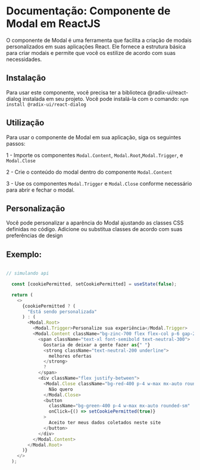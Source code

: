 # Documentação: Componente de Modal em ReactJS

O componente de Modal é uma ferramenta que facilita a criação de modais personalizados em suas aplicações React. Ele fornece a estrutura básica para criar modais e permite que você os estilize de acordo com suas necessidades.

## Instalação

Para usar este componente, você precisa ter a biblioteca @radix-ui/react-dialog instalada em seu projeto. Você pode instalá-la com o comando:
`npm install @radix-ui/react-dialog`

## Utilização 

Para usar o componente de Modal em sua aplicação, siga os seguintes passos:

1 - Importe os componentes `Modal.Content`, `Modal.Root`,`Modal.Trigger`, e `Modal.Close`

2 - Crie o conteúdo do modal dentro do componente `Modal.Content`

3 - Use os componentes `Modal.Trigger` e `Modal.Close` conforme necessário para abrir e fechar o modal.

## Personalização

Você pode personalizar a aparência do Modal ajustando as classes CSS definidas no código. Adicione ou substitua classes de acordo com suas preferências de design

## Exemplo:

```js

// simulando api

  const [cookiePermitted, setCookiePermitted] = useState(false);

  return (
    <>
      {cookiePermitted ? (
        "Está sendo personalizada"
      ) : (
        <Modal.Root>
          <Modal.Trigger>Personalize sua experiência</Modal.Trigger>
          <Modal.Content className="bg-zinc-700 flex flex-col p-6 gap-2">
            <span className="text-xl font-semibold text-neutral-300">
              Gostaria de deixar a gente fazer as{" "}
              <strong className="text-neutral-200 underline">
                melhores ofertas
              </strong>
              ?
            </span>
            <div className="flex justify-between">
              <Modal.Close className="bg-red-400 p-4 w-max mx-auto rounded-sm">
                Não quero
              </Modal.Close>
              <button
                className="bg-green-400 p-4 w-max mx-auto rounded-sm"
                onClick={() => setCookiePermitted(true)}
              >
                Aceito ter meus dados coletados neste site
              </button>
            </div>
          </Modal.Content>
        </Modal.Root>
      )}
    </>
  );
```

